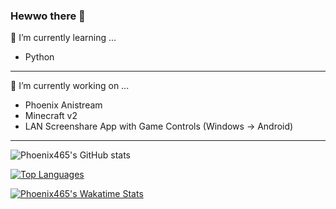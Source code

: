 ### Hewwo there 👋

🌱 I’m currently learning ...
- Python

------------------------------

🔭 I’m currently working on ...
- Phoenix Anistream
- Minecraft v2
- LAN Screenshare App with Game Controls (Windows -> Android)

------------------------------

![Phoenix465's GitHub stats](https://github-readme-stats.vercel.app/api?username=Phoenix465&show_icons=true&theme=radical)

[![Top Languages](https://github-readme-stats.vercel.app/api/top-langs/?username=Phoenix465)](https://github.com/anuraghazra/github-readme-stats)

[![Phoenix465's Wakatime Stats](https://github-readme-stats.vercel.app/api/wakatime?username=phoenix121)](https://github.com/anuraghazra/github-readme-stats)

<!--
**Phoenix465/Phoenix465** is a ✨ _special_ ✨ repository because its `README.md` (this file) appears on your GitHub profile.

Here are some ideas to get you started:

- 👯 I’m looking to collaborate on ...
- 🤔 I’m looking for help with ...
- 💬 Ask me about ...
- 📫 How to reach me: ...
- 😄 Pronouns: ...
- ⚡ Fun fact: ...
-->
